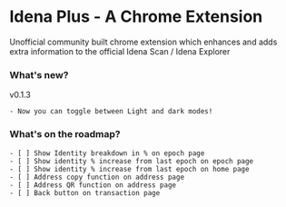 # Idena Plus - A Chrome Extension
Unofficial community built chrome extension which enhances and adds extra information to the official Idena Scan / Idena Explorer

### What's new?
v0.1.3
```
- Now you can toggle between Light and dark modes!
```
### What's on the roadmap?
```
- [ ] Show Identity breakdown in % on epoch page
- [ ] Show identity % increase from last epoch on epoch page
- [ ] Show identity % increase from last epoch on home page
- [ ] Address copy function on address page
- [ ] Address QR function on address page
- [ ] Back button on transaction page

```
